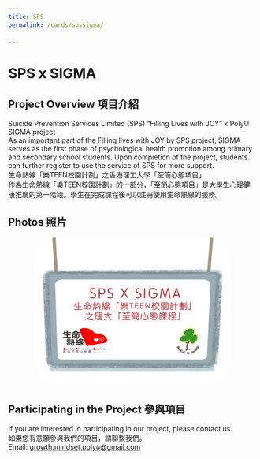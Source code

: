 ```yaml
---
title: SPS
permalink: /cards/spssigma/

---
```


# SPS x SIGMA


## Project Overview 項目介紹

Suicide Prevention Services Limited (SPS) “Filling Lives with JOY” x PolyU SIGMA project <br/>
As an important part of the Filling lives with JOY by SPS project, SIGMA serves as the first phase of psychological health promotion among primary and secondary school students. Upon completion of the project, students can further register to use the service of SPS for more support.<br>
生命熱線「樂TEEN校園計劃」之香港理工大學「至簡心態項目」<br/>
作為生命熱線「樂TEEN校園計劃」的一部分，「至簡心態項目」是大學生心理健康推廣的第一階段。學生在完成課程後可以註冊使用生命熱線的服務。


## Photos 照片
<center> 

<img src="/images/SPS.png" alt="SPS Image" width="400" height="300" style="border-radius: 50px;">

</center>


## Participating in the Project 參與項目
If you are interested in participating in our project, please contact us.<br>
如果您有意願參與我們的項目，請聯繫我們。<br>
Email: growth.mindset.polyu@gmail.com
